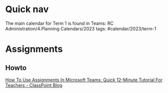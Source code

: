 


# Quick nav

The main calendar for Term 1 is found in Teams: RC Administration/4.Planning Calendars/2023
tags: #calendar/2023/term-1


# Assignments

## Howto

[How To Use Assignments In Microsoft Teams: Quick 12-Minute Tutorial For Teachers - ClassPoint Blog](https://blog.classpoint.io/assignments-in-microsoft-teams/)
